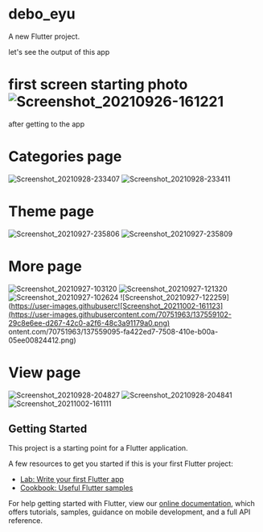 # debo_eyu

A new Flutter project.

let's see the output of this app

# first screen starting photo ![Screenshot_20210926-161221](https://user-images.githubusercontent.com/70751963/137558844-2862eeb2-492d-4d69-bca8-f579d7c0d8e2.png)

after getting to the app

# Categories page 

![Screenshot_20210928-233407](https://user-images.githubusercontent.com/70751963/137558953-f2aed1fa-7839-4906-9b9e-3a035a6d7ff3.png)
![Screenshot_20210928-233411](https://user-images.githubusercontent.com/70751963/137558959-9bc1be45-b927-49b6-85b4-489b31033bf8.png)

# Theme page

![Screenshot_20210927-235806](https://user-images.githubusercontent.com/70751963/137559015-2e67a6d9-ee19-4082-bfc9-3fb5a49ecc4d.png)
![Screenshot_20210927-235809](https://user-images.githubusercontent.com/70751963/137559021-1a2ae998-3297-42f2-9027-cf1a3d55f5c2.png)

# More page

![Screenshot_20210927-103120](https://user-images.githubusercontent.com/70751963/137559059-6107c278-20d3-4500-9b80-d2966a44157b.png)
![Screenshot_20210927-121320](https://user-images.githubusercontent.com/70751963/137559065-cc675ee9-5318-406f-9fb8-2ada3568bdab.png)
![Screenshot_20210927-102624](https://user-images.githubusercontent.com/70751963/137559089-a2f671d5-881d-45cb-aa85-7eb108bc5b56.png)
![Screenshot_20210927-122259](https://user-images.githubuserc![Screenshot_20211002-161123](https://user-images.githubusercontent.com/70751963/137559102-29c8e6ee-d267-42c0-a2f6-48c3a91179a0.png)
ontent.com/70751963/137559095-fa422ed7-7508-410e-b00a-05ee00824412.png)

# View page

![Screenshot_20210928-204827](https://user-images.githubusercontent.com/70751963/137559358-53c64999-ca4a-418e-8b0f-f3108d7bb31d.png)
![Screenshot_20210928-204841](https://user-images.githubusercontent.com/70751963/137559367-715ecb2b-665c-453d-83b3-cb8b2beb75e0.png)
![Screenshot_20211002-161111](https://user-images.githubusercontent.com/70751963/137559375-5aeea654-dfca-4473-a53f-059cd4c7891b.png)


## Getting Started

This project is a starting point for a Flutter application.

A few resources to get you started if this is your first Flutter project:

- [Lab: Write your first Flutter app](https://flutter.dev/docs/get-started/codelab)
- [Cookbook: Useful Flutter samples](https://flutter.dev/docs/cookbook)

For help getting started with Flutter, view our
[online documentation](https://flutter.dev/docs), which offers tutorials,
samples, guidance on mobile development, and a full API reference.
